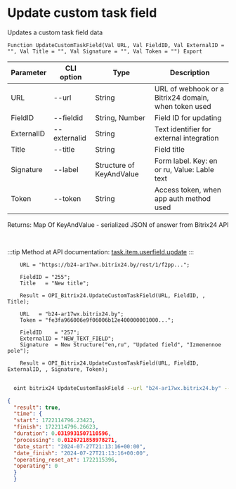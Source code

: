 ﻿---
sidebar_position: 3
---

# Update custom task field
 Updates a custom task field data



`Function UpdateCustomTaskField(Val URL, Val FieldID, Val ExternalID = "", Val Title = "", Val Signature = "", Val Token = "") Export`

  | Parameter | CLI option | Type | Description |
  |-|-|-|-|
  | URL | --url | String | URL of webhook or a Bitrix24 domain, when token used |
  | FieldID | --fieldid | String, Number | Field ID for updating |
  | ExternalID | --externalid | String | Text identifier for external integration |
  | Title | --title | String | Field title |
  | Signature | --label | Structure of KeyAndValue | Form label. Key: en or ru, Value: Lable text |
  | Token | --token | String | Access token, when app auth method used |

  
  Returns:  Map Of KeyAndValue - serialized JSON of answer from Bitrix24 API

<br/>

:::tip
Method at API documentation: [task.item.userfield.update](https://dev.1c-bitrix.ru/rest_help/tasks/task/userfield/update.php)
:::
<br/>


```bsl title="Code example"
    URL = "https://b24-ar17wx.bitrix24.by/rest/1/f2pp...";

    FieldID = "255";
    Title   = "New title";

    Result = OPI_Bitrix24.UpdateCustomTaskField(URL, FieldID, , Title);

    URL   = "b24-ar17wx.bitrix24.by";
    Token = "fe3fa966006e9f06006b12e400000001000...";

    FieldID    = "257";
    ExternalID = "NEW_TEXT_FIELD";
    Signature  = New Structure("en,ru", "Updated field", "Izmenennoe pole");

    Result = OPI_Bitrix24.UpdateCustomTaskField(URL, FieldID, ExternalID, , Signature, Token);
```



```sh title="CLI command example"
    
  oint bitrix24 UpdateCustomTaskField --url "b24-ar17wx.bitrix24.by" --fieldid "257" --externalid "NEW_TEXT_FIELD" --title %title% --label %label% --token "fe3fa966006e9f06006b12e400000001000..."

```

```json title="Result"
{
  "result": true,
  "time": {
  "start": 1722114796.23423,
  "finish": 1722114796.26623,
  "duration": 0.0319931507110596,
  "processing": 0.0126721858978271,
  "date_start": "2024-07-27T21:13:16+00:00",
  "date_finish": "2024-07-27T21:13:16+00:00",
  "operating_reset_at": 1722115396,
  "operating": 0
  }
  }
```
